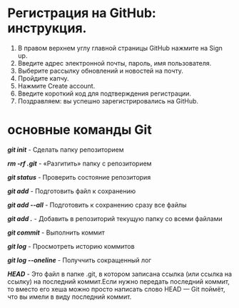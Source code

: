 # Регистрация на GitHub: инструкция.
1. В правом верхнем углу главной страницы GitHub нажмите на Sign up.
2. Введите адрес электронной почты, пароль, имя пользователя.
3. Выберите рассылку обновлений и новостей на почту.
4. Пройдите капчу.
5. Нажмите Create account.
6. Введите короткий код для подтверждения регистрации.
7. Поздравляем: вы успешно зарегистрировались на GitHub.

# основные команды Git
_**git init**_ - Сделать папку репозиторием

_**rm -rf .git**_ - «Разгитить» папку с репозиторием

_**git status**_ - Проверить состояние репозитория

_**git add**_ - Подготовить файл к сохранению

_**git add --all**_ - Подготовить к сохранению сразу все файлы

_**git add .**_ - Добавить в репозиторий текущую папку со всеми файлами

_**git commit**_ - Выполнить коммит

_**git log**_ - Просмотреть историю коммитов

_**git log --oneline**_ - Получчить сокращенный лог

_**HEAD**_ - Это файл в папке .git, в котором записана ссылка (или ссылка на ссылку) на последний коммит.Eсли нужно передать последний коммит, то вместо его хеша можно просто написать слово HEAD — Git поймёт, что вы имели в виду последний коммит.
